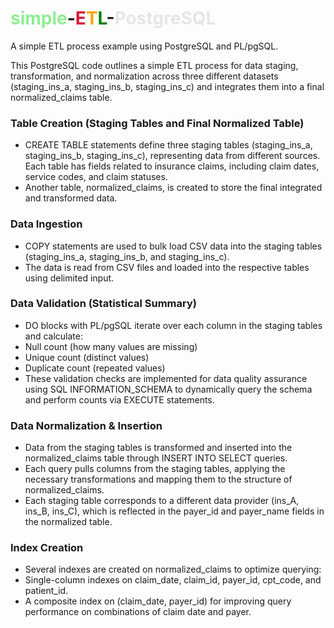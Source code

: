 # <span style="color:LightGreen">simple</span>-<span style="color:Crimson">E</span><span style="color:orange">T</span><span style="color:green">L</span>-<span style="color:#E6E6E6">PostgreSQL</span>
A simple ETL process example using PostgreSQL and PL/pgSQL. 

This PostgreSQL code outlines a simple ETL process for data staging, transformation, and normalization across three different datasets (staging_ins_a, staging_ins_b, staging_ins_c) and integrates them into a final normalized_claims table.

###  Table Creation (Staging Tables and Final Normalized Table)
- CREATE TABLE statements define three staging tables (staging_ins_a, staging_ins_b, staging_ins_c), representing data from different sources. Each table has fields related to insurance claims, including claim dates, service codes, and claim statuses.
- Another table, normalized_claims, is created to store the final integrated and transformed data.
###  Data Ingestion
- COPY statements are used to bulk load CSV data into the staging tables (staging_ins_a, staging_ins_b, and staging_ins_c).
- The data is read from CSV files and loaded into the respective tables using delimited input.
###  Data Validation (Statistical Summary)
- DO blocks with PL/pgSQL iterate over each column in the staging tables and calculate:
 - Null count (how many values are missing)
 - Unique count (distinct values)
 - Duplicate count (repeated values)
- These validation checks are implemented for data quality assurance using SQL INFORMATION_SCHEMA to dynamically query the schema and perform counts via EXECUTE statements.
###  Data Normalization & Insertion
- Data from the staging tables is transformed and inserted into the normalized_claims table through INSERT INTO SELECT queries.
- Each query pulls columns from the staging tables, applying the necessary transformations and mapping them to the structure of normalized_claims.
- Each staging table corresponds to a different data provider (ins_A, ins_B, ins_C), which is reflected in the payer_id and payer_name fields in the normalized table.
###  Index Creation
- Several indexes are created on normalized_claims to optimize querying:
 - Single-column indexes on claim_date, claim_id, payer_id, cpt_code, and patient_id.
 - A composite index on (claim_date, payer_id) for improving query performance on combinations of claim date and payer.

